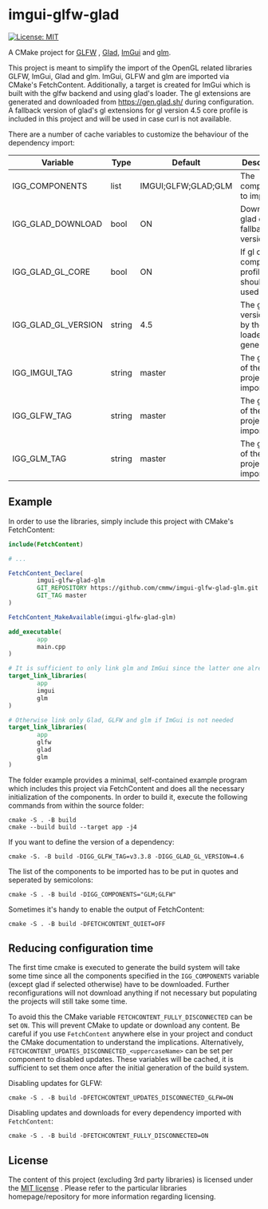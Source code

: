 # imgui-glfw-glad

[![License: MIT](https://img.shields.io/badge/License-MIT-brightgreen.svg)](https://opensource.org/licenses/MIT)

A CMake project for [GLFW](https://github.com/glfw/glfw)
, [Glad](https://gen.glad.sh/), [ImGui](https://github.com/ocornut/imgui) and
[glm](https://github.com/g-truc/glm).

This project is meant to simplify the import of the OpenGL related libraries GLFW, ImGui, Glad and glm. ImGui, GLFW and
glm are imported via CMake's FetchContent. Additionally, a target is created for ImGui which is built with the glfw
backend and using glad's loader. The gl extensions are generated and downloaded from https://gen.glad.sh/ during
configuration. A fallback version of glad's gl extensions for gl version 4.5 core profile is included in this project
and will be used in case curl is not available.

There are a number of cache variables to customize the behaviour of the dependency import:

| Variable            | Type   | Default             | Description                                        |
|---------------------|--------|---------------------|----------------------------------------------------|
| IGG_COMPONENTS      | list   | IMGUI;GLFW;GLAD;GLM | The components to import                           |
| IGG_GLAD_DOWNLOAD   | bool   | ON                  | Download glad or use fallback version              |
| IGG_GLAD_GL_CORE    | bool   | ON                  | If gl core or compatibility profile should be used |
| IGG_GLAD_GL_VERSION | string | 4.5                 | The gl version used by the glad loader generator   |
| IGG_IMGUI_TAG       | string | master              | The git tag of the ImGui project to import         |
| IGG_GLFW_TAG        | string | master              | The git tag of the GLFW project to import          |
| IGG_GLM_TAG         | string | master              | The git tag of the glm project to import           |

## Example

In order to use the libraries, simply include this project with CMake's
FetchContent:

```cmake
include(FetchContent)

# ...

FetchContent_Declare(
        imgui-glfw-glad-glm
        GIT_REPOSITORY https://github.com/cmmw/imgui-glfw-glad-glm.git
        GIT_TAG master
)

FetchContent_MakeAvailable(imgui-glfw-glad-glm)

add_executable(
        app
        main.cpp
)

# It is sufficient to only link glm and ImGui since the latter one already contains Glad and GLFW
target_link_libraries(
        app
        imgui
        glm
)

# Otherwise link only Glad, GLFW and glm if ImGui is not needed
target_link_libraries(
        app
        glfw
        glad
        glm
)

```

The folder example provides a minimal, self-contained example program which includes this project via FetchContent and
does all the necessary initialization of the components. In order to build it, execute the following commands from
within the source folder:

```shell
cmake -S . -B build
cmake --build build --target app -j4
```

If you want to define the version of a dependency:

```shell
cmake -S. -B build -DIGG_GLFW_TAG=v3.3.8 -DIGG_GLAD_GL_VERSION=4.6
```

The list of the components to be imported has to be put in quotes and seperated by semicolons:

```shell
cmake -S . -B build -DIGG_COMPONENTS="GLM;GLFW"
```

Sometimes it's handy to enable the output of FetchContent:

```shell
cmake -S . -B build -DFETCHCONTENT_QUIET=OFF
```

## Reducing configuration time

The first time cmake is executed to generate the build system will take some time since all the components specified in
the `IGG_COMPONENTS` variable (except glad if selected otherwise) have to be downloaded. Further reconfigurations will
not download anything if not necessary but populating the projects will still take some time.

To avoid this the CMake variable `FETCHCONTENT_FULLY_DISCONNECTED`  can be set `ON`. This will prevent CMake to update
or download any content. Be careful if you use `FetchContent` anywhere else in your project and conduct the CMake
documentation to understand the implications.
Alternatively, `FETCHCONTENT_UPDATES_DISCONNECTED_<uppercaseName>` can be set per component to disabled updates. These
variables will be cached, it is sufficient to set them once after the initial generation of the build system.

Disabling updates for GLFW:

```shell
cmake -S . -B build -DFETCHCONTENT_UPDATES_DISCONNECTED_GLFW=ON
```

Disabling updates and downloads for every dependency imported with `FetchContent`:

```shell
cmake -S . -B build -DFETCHCONTENT_FULLY_DISCONNECTED=ON
```

## License

The content of this project (excluding 3rd party libraries) is licensed under
the [MIT license](https://github.com/cmmw/imgui-glfw-glad/blob/master/LICENSE.md)
. Please refer to the particular libraries homepage/repository for more
information regarding licensing.
